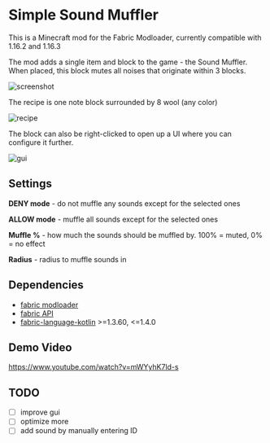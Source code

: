 # Simple Sound Muffler

This is a Minecraft mod for the Fabric Modloader, currently compatible with 1.16.2 and 1.16.3

The mod adds a single item and block to the game - the Sound Muffler. When placed, this block mutes all noises that originate within 3 blocks. 

![screenshot](https://i.imgur.com/KOVbVkZ.png)

The recipe is one note block surrounded by 8 wool (any color)

![recipe](https://i.imgur.com/VExX1rl.png)

The block can also be right-clicked to open up a UI where you can configure it further. 

![gui](https://i.imgur.com/QMEcgwM.png)


## Settings

**DENY mode** - do not muffle any sounds except for the selected ones

**ALLOW mode** - muffle all sounds except for the selected ones

**Muffle %** - how much the sounds should be muffled by. 100% = muted, 0% = no effect

**Radius** - radius to muffle sounds in

## Dependencies
 
- [fabric modloader](https://fabricmc.net/use/)
- [fabric API](https://www.curseforge.com/minecraft/mc-mods/fabric-api)
- [fabric-language-kotlin](https://github.com/FabricMC/fabric-language-kotlin) >=1.3.60, <=1.4.0


## Demo Video

https://www.youtube.com/watch?v=mWYyhK7ld-s

## TODO

- [ ] improve gui
- [ ] optimize more
- [ ] add sound by manually entering ID
